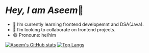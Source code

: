 # *Hey, I am Aseem*👋
- 🌱 I’m currently learning frontend developemnt and DSA(Java).
- 👯 I’m looking to collaborate on frontend projects.
- 😄 Pronouns: he/him

<!--START_SECTION:activity-->
[![Aseem's GitHub stats](https://github-readme-stats.vercel.app/api?username=AseemsGit&count_private=true&show_icons=true&theme=aura)](https://github.com/anuraghazra/github-readme-stats)
[![Top Langs](https://github-readme-stats.vercel.app/api/top-langs/?username=AseemsGit&layout=compact&card_width=400)](https://github.com/anuraghazra/github-readme-stats)
<!--END_SECTION:activity-->

<!--
Here are some ideas to get you started:

- 🔭 I’m currently working on ...
- 🌱 I’m currently learning ...
- 👯 I’m looking to collaborate on ...
- 🤔 I’m looking for help with ...
- 💬 Ask me about ...
- 📫 How to reach me: ...
- 😄 Pronouns: ...
- ⚡ Fun fact: ...
-->
